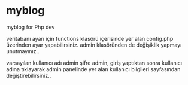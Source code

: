 # myblog
myblog for Php dev

veritabanı ayarı için functions klasörü içerisinde yer alan config.php üzerinden ayar yapabilirsiniz. 
admin klasöründen de değişiklik yapmayı unutmayınız..

varsayılan kullanıcı adı admin şifre admin, 
giriş yaptıktan sonra kullanıcı adına tıklayarak admin panelinde yer alan kullanıcı bilgileri sayfasından değiştirebilirsiniz..
